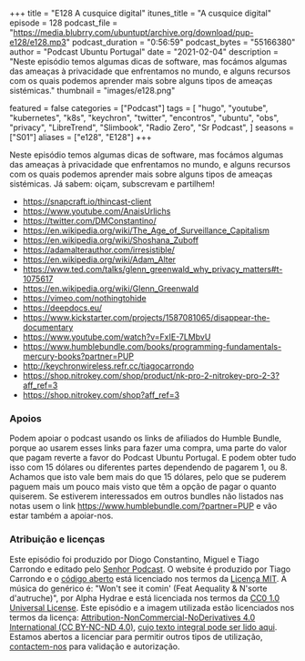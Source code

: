 +++
title = "E128 A cusquice digital"
itunes_title = "A cusquice digital"
episode = 128
podcast_file = "https://media.blubrry.com/ubuntupt/archive.org/download/pup-e128/e128.mp3"
podcast_duration = "0:56:59"
podcast_bytes = "55166380"
author = "Podcast Ubuntu Portugal"
date = "2021-02-04"
description = "Neste episódio temos algumas dicas de software, mas focámos algumas das ameaças à privacidade que enfrentamos no mundo, e alguns recursos com os quais podemos aprender mais sobre alguns tipos de ameaças sistémicas."
thumbnail = "images/e128.png"

featured = false
categories = ["Podcast"]
tags = [
  "hugo",
  "youtube",
  "kubernetes",
  "k8s",
  "keychron",
  "twitter",
  "encontros",
  "ubuntu",
  "obs",
  "privacy",
  "LibreTrend",
  "Slimbook",
  "Radio Zero",
  "Sr Podcast",
]
seasons = ["S01"]
aliases = ["e128", "E128"]
+++

Neste episódio temos algumas dicas de software, mas focámos algumas das ameaças à privacidade que enfrentamos no mundo, e alguns recursos com os quais podemos aprender mais sobre alguns tipos de ameaças sistémicas.
Já sabem: oiçam, subscrevam e partilhem!

* https://snapcraft.io/thincast-client
* https://www.youtube.com/AnaisUrlichs
* https://twitter.com/DMConstantino/
* https://en.wikipedia.org/wiki/The_Age_of_Surveillance_Capitalism
* https://en.wikipedia.org/wiki/Shoshana_Zuboff
* https://adamalterauthor.com/irresistible/
* https://en.wikipedia.org/wiki/Adam_Alter
* https://www.ted.com/talks/glenn_greenwald_why_privacy_matters#t-1075617
* https://en.wikipedia.org/wiki/Glenn_Greenwald
* https://vimeo.com/nothingtohide
* https://deepdocs.eu/
* https://www.kickstarter.com/projects/1587081065/disappear-the-documentary
* https://www.youtube.com/watch?v=FxIE-7LMbvU
* https://www.humblebundle.com/books/programming-fundamentals-mercury-books?partner=PUP
* http://keychronwireless.refr.cc/tiagocarrondo
* https://shop.nitrokey.com/shop/product/nk-pro-2-nitrokey-pro-2-3?aff_ref=3
* https://shop.nitrokey.com/shop?aff_ref=3



### Apoios
Podem apoiar o podcast usando os links de afiliados do Humble Bundle, porque ao usarem esses links para fazer uma compra, uma parte do valor que pagam reverte a favor do Podcast Ubuntu Portugal.
E podem obter tudo isso com 15 dólares ou diferentes partes dependendo de pagarem 1, ou 8.
Achamos que isto vale bem mais do que 15 dólares, pelo que se puderem paguem mais um pouco mais visto que têm a opção de pagar o quanto quiserem.
Se estiverem interessados em outros bundles não listados nas notas usem o link https://www.humblebundle.com/?partner=PUP e vão estar também a apoiar-nos.

### Atribuição e licenças
Este episódio foi produzido por Diogo Constantino, Miguel e Tiago Carrondo e editado pelo [Senhor Podcast](https://senhorpodcast.pt/).
O website é produzido por Tiago Carrondo e o [código aberto](https://gitlab.com/podcastubuntuportugal/website) está licenciado nos termos da [Licença MIT](https://gitlab.com/podcastubuntuportugal/website/main/LICENSE).
A música do genérico é: "Won't see it comin' (Feat Aequality & N'sorte d'autruche)", por Alpha Hydrae e está licenciada nos termos da [CC0 1.0 Universal License](https://creativecommons.org/publicdomain/zero/1.0/).
Este episódio e a imagem utilizada estão licenciados nos termos da licença: [Attribution-NonCommercial-NoDerivatives 4.0 International (CC BY-NC-ND 4.0)](https://creativecommons.org/licenses/by-nc-nd/4.0/), [cujo texto integral pode ser lido aqui](https://creativecommons.org/licenses/by-nc-nd/4.0/legalcode). Estamos abertos a licenciar para permitir outros tipos de utilização, [contactem-nos](https://podcastubuntuportugal.org/contactos) para validação e autorização.

